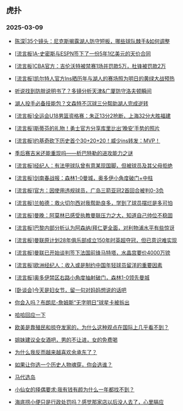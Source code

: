## 虎扑 
### 2025-03-09

+ [陈深|35个镜头：尼克斯揭露湖人防守短板，哪些球队棘手&amp;如何调整](https://bbs.hupu.com/631006815.html)

+ [[流言板]A-史密斯与ESPN签下了一份5年1亿美元的天价合同](https://bbs.hupu.com/631008923.html)

+ [[流言板]CBA官方：吉伦沃特被禁赛1场并罚款5万，杜锋被罚款2万](https://bbs.hupu.com/631006668.html)

+ [[流言板]凯尔特人官方Ins晒历年与湖人的赛场照为明日的黄绿大战预热](https://bbs.hupu.com/631007617.html)

+ [听说找到防胖说明书了？多镜分析天津&amp;广厦防守洛夫顿瞬间](https://bbs.hupu.com/631007132.html)

+ [湖人投手必备技能包？文森特不沉球三分帮助湖人完成逆转](https://bbs.hupu.com/631007376.html)

+ [[流言板]全运会U18男篮资格赛：朱正13分2抢断，上海32分大胜福建](https://bbs.hupu.com/631006329.html)

+ [[流言板]斯蒂芬的礼物！勇士官方分享库里比出‘晚安’手势的照片](https://bbs.hupu.com/631007690.html)

+ [[流言板]约基奇砍下历史首个30+20+20！威少ins转发：MVP！](https://bbs.hupu.com/631010347.html)

+ [季后赛吉米还能重现吗——析巴特勒的进攻能力之谜](https://bbs.hupu.com/631007411.html)

+ [[流言板]经纪人：有法甲球队曾有意某现国脚，但被球员及其父母拒绝](https://bbs.hupu.com/631000729.html)

+ [[流言板]剑南春战报：森林1-0曼城，奥多伊小角度破门+中柱](https://bbs.hupu.com/631010127.html)

+ [[流言板]官方：因使用违规球员，广岛三箭亚冠2首回合被判0-3负](https://bbs.hupu.com/631006896.html)

+ [[流言板]兰帕德：救火切尔西对我帮助良多，学到了球员摆烂是多可怕](https://bbs.hupu.com/631001391.html)

+ [[流言板]曼晚：阿莫林已感受执教曼联压力之大，知道自己帅位不稳固](https://bbs.hupu.com/631005964.html)

+ [[流言板]巴黎内部分析认为阿森纳/拜仁更全面，对利物浦水平有些惊讶](https://bbs.hupu.com/631002249.html)

+ [[流言板]曼联原计划28年俱乐部成立150年时英超夺冠，但已意识难实现](https://bbs.hupu.com/631006303.html)

+ [[流言板]曼联已开始谈判签下法国前锋马特塔，水晶宫要价4000万镑](https://bbs.hupu.com/631006678.html)

+ [[流言板]欧洲经纪人：收入或是制约中国年轻球员留洋的重要因素](https://bbs.hupu.com/631000885.html)

+ [[流言板]奥多伊禁区右路小角度抽射破门，森林1-0领先曼城](https://bbs.hupu.com/631009897.html)

+ [[卧谈会]今天是妇女节，留一句对妈妈想说的话吧](https://bbs.hupu.com/631008579.html)

+ [你会入吗？布朗尼-詹姆斯“无字明日”球星卡被拆出](https://bbs.hupu.com/631007214.html)

+ [哈哈回应一下](https://bbs.hupu.com/631007444.html)

+ [欧美是靠殖民和掠夺发家的，为什么这种观点在国际上几乎看不到？](https://bbs.hupu.com/631007322.html)

+ [姐妹建议全女酒吧，男的不让进，女的免费喝](https://bbs.hupu.com/631007750.html)

+ [为什么我反而越来越喜欢余承东了？](https://bbs.hupu.com/631006294.html)

+ [如果让你选一个历史人物魂穿，你会选谁？](https://bbs.hupu.com/631006241.html)

+ [马代选岛](https://bbs.hupu.com/631009153.html)

+ [小仙女的择偶要求:我有钱有颜为什么一年都找不到？](https://bbs.hupu.com/631007861.html)

+ [海底捞小便只是行政处罚吗？感觉那家店以后没人去了，心里膈应](https://bbs.hupu.com/631008886.html)


